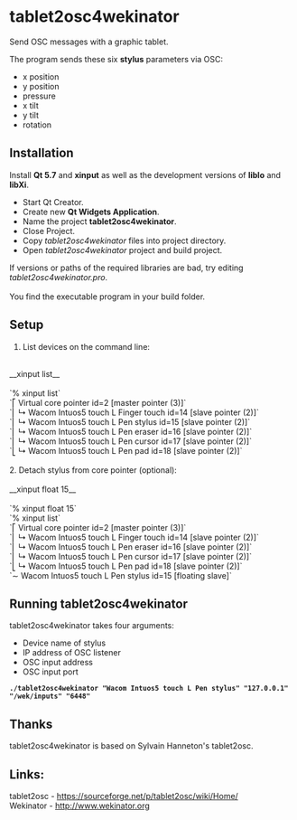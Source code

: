 # tablet2osc4wekinator
Send OSC messages with a graphic tablet.

The program sends these six __stylus__ parameters via OSC:<br>
* x position
* y position
* pressure
* x tilt
* y tilt
* rotation

## Installation
Install __Qt 5.7__ and __xinput__ as well as the development versions of __liblo__ and __libXi__.<br>
* Start Qt Creator.
* Create new __Qt Widgets Application__.
* Name the project __tablet2osc4wekinator__.
* Close Project.
* Copy _tablet2osc4wekinator_ files into project directory.
* Open _tablet2osc4wekinator_ project and build project.


If versions or paths of the required libraries are bad, try editing _tablet2osc4wekinator.pro_.<br>
<br>
You find the executable program in your build folder.<br>

## Setup
1. List devices on the command line:<br>
<br>
__xinput list__<br>
<br>
`% xinput list`<br>
`⎡ Virtual core pointer                    	id=2	[master pointer  (3)]`<br>
`⎜   ↳ Wacom Intuos5 touch L Finger touch      	id=14	[slave  pointer  (2)]`<br>
`⎜   ↳ Wacom Intuos5 touch L Pen stylus        	id=15	[slave  pointer  (2)]`<br>
`⎜   ↳ Wacom Intuos5 touch L Pen eraser        	id=16	[slave  pointer  (2)]`<br>
`⎜   ↳ Wacom Intuos5 touch L Pen cursor        	id=17	[slave  pointer  (2)]`<br>
`⎣   ↳ Wacom Intuos5 touch L Pen pad           	id=18	[slave  pointer  (2)]`<br>
<br>
2. Detach stylus from core pointer (optional):<br>
<br>
__xinput float 15__<br>
<br>
`% xinput float 15`<br>
`% xinput list`<br>
`⎡ Virtual core pointer                    	id=2	[master pointer  (3)]`<br>
`⎜   ↳ Wacom Intuos5 touch L Finger touch      	id=14	[slave  pointer  (2)]`<br>
`⎜   ↳ Wacom Intuos5 touch L Pen eraser        	id=16	[slave  pointer  (2)]`<br>
`⎜   ↳ Wacom Intuos5 touch L Pen cursor        	id=17	[slave  pointer  (2)]`<br>
`⎣   ↳ Wacom Intuos5 touch L Pen pad           	id=18	[slave  pointer  (2)]`<br>
`∼ Wacom Intuos5 touch L Pen stylus        	id=15	[floating slave]`

## Running tablet2osc4wekinator
tablet2osc4wekinator takes four arguments:<br>
* Device name of stylus
* IP address of OSC listener
* OSC input address
* OSC input port


__`./tablet2osc4wekinator "Wacom Intuos5 touch L Pen stylus" "127.0.0.1" "/wek/inputs" "6448"`__<br>

## Thanks
tablet2osc4wekinator is based on Sylvain Hanneton's tablet2osc.

## Links:
tablet2osc - https://sourceforge.net/p/tablet2osc/wiki/Home/<br>
Wekinator - http://www.wekinator.org
